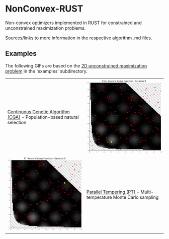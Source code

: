 # NonConvex-RUST
Non-convex optimizers implemented in RUST for constrained and unconstrained maximization problems. 

Sources/links to more information in the respective algorithm .md files.

## Examples

The following GIFs are based on the [2D unconstrained maximization problem](./examples/test_function.md) in the 'examples' subdirectory.

|  |  |
|-----------|---------------|
| [Continuous Genetic Algorithm (CGA)](./src/continous_ga/CGA.md) - Population-based natural selection | <img src="./examples/cga_kbf.gif" width="500" alt="CGA Example"> |
| <img src="./examples/pt_kbf.gif" width="500" alt="PT Example"> | [Parallel Tempering (PT)](./src/parallel_tempering/PT.md) - Multi-temperature Monte Carlo sampling |
